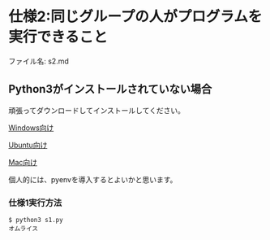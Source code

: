# 仕様2:同じグループの人がプログラムを実行できること

ファイル名: s2.md

## Python3がインストールされていない場合

頑張ってダウンロードしてインストールしてください。

[Windows向け](https://www.python.org/)

[Ubuntu向け](http://qiita.com/akito1986/items/be5dcd1a502aaf22010b)

[Mac向け](http://qiita.com/wonder_zone/items/dc7543675da348ab6e70)

個人的には、pyenvを導入するとよいかと思います。

### 仕様1実行方法

```
$ python3 s1.py
オムライス
```